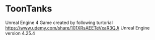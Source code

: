 # ToonTanks
Unreal Engine 4 Game created by following turtorial
https://www.udemy.com/share/101XRsAEETeVxaR3QJ/
Unreal Engine version 4.25.4
